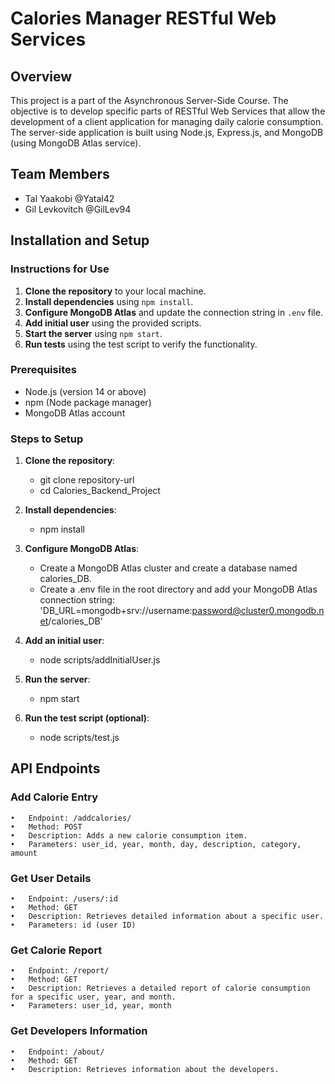 # Calories Manager RESTful Web Services

## Overview
This project is a part of the Asynchronous Server-Side Course. 
The objective is to develop specific parts of RESTful Web Services that allow the development of a client application for managing daily calorie consumption.
The server-side application is built using Node.js, Express.js, and MongoDB (using MongoDB Atlas service).

## Team Members
- Tal Yaakobi @Yatal42
- Gil Levkovitch @GilLev94

## Installation and Setup

### Instructions for Use
1. **Clone the repository** to your local machine.
2. **Install dependencies** using `npm install`.
3. **Configure MongoDB Atlas** and update the connection string in `.env` file.
4. **Add initial user** using the provided scripts.
5. **Start the server** using `npm start`.
6. **Run tests** using the test script to verify the functionality.
   
### Prerequisites
- Node.js (version 14 or above)
- npm (Node package manager)
- MongoDB Atlas account

### Steps to Setup

1. **Clone the repository**:
   - git clone repository-url
   - cd Calories_Backend_Project
2. **Install dependencies**:
   - npm install
3. **Configure MongoDB Atlas**:
   - Create a MongoDB Atlas cluster and create a database named calories_DB.
   - Create a .env file in the root directory and add your MongoDB Atlas connection string:
      'DB_URL=mongodb+srv://username:password@cluster0.mongodb.net/calories_DB'

4. **Add an initial user**:
    - node scripts/addInitialUser.js
5.	**Run the server**:
    - npm start
6. **Run the test script (optional)**:
    - node scripts/test.js

## API Endpoints

### Add Calorie Entry
	•	Endpoint: /addcalories/
	•	Method: POST
	•	Description: Adds a new calorie consumption item.
	•	Parameters: user_id, year, month, day, description, category, amount

### Get User Details
	•	Endpoint: /users/:id
	•	Method: GET
	•	Description: Retrieves detailed information about a specific user.
	•	Parameters: id (user ID)

### Get Calorie Report
	•	Endpoint: /report/
	•	Method: GET
	•	Description: Retrieves a detailed report of calorie consumption for a specific user, year, and month.
	•	Parameters: user_id, year, month

### Get Developers Information 
	•	Endpoint: /about/
	•	Method: GET
	•	Description: Retrieves information about the developers.
  	

